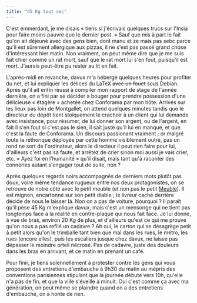 ```yaml
---
title: "45 Kg tout sec"
---
```


C'est emmerdant, je me disais « tiens si j'écrivais quelques trucs sur l'Insia
pour faire moins pauvre que le dernier post. » Sauf que mis à part le fait
qu'on ait déjeuné avec des gens bien, dont manu et ze mais pas sebc parce
qu'il est sûrement allergique aux pizzas, il ne s'est pas passé grand chose
d'intéressant hier matin. Non vraiment, on peut même dire que je me suis fait
chier comme un rat mort, sauf que le rat mort lui s'en fout, puisqu'il est
mort. J'aurais peut-être pu rester au lit en fait.

L'après-midi en revanche, davux m'a hébergé quelques heures pour profiter du
net, et lui expliquer les délices du LaTeX <strike>avec un fouet</strike> sous
Debian. Après qu'il ait enfin réussi à compiler mon rapport de stage de
l'année dernière, on a fini par se décider à bouger pour prendre possession
d'une délicieuse « étagère » achetée chez Conforama par mon hôte. Arrivés sur
les lieux pas loin de Montgallet, on attend quelques minutes tandis que le
directeur du dépôt tient stoïquement le crachoir à un client qui lui demande
avec insistance, pour résumer, de lui donner son argent, ou de l'argent, en
fait il s'en fout si c'est pas le sien, il sait juste qu'il lui en manque, et
que c'est la faute de Conforama. Un discours passionant vraiment ; or malgré
toute la réthorique déployée par cette homme visiblement outré, pas un rond ne
sort de l'ordinateur, alors le directeur il peut rien faire pour lui,
d'ailleurs c'est pas sa faute, et arrêtez de crier sinon moi aussi je vais
crier, etc. « Ayez foi en l'humanité » qu'il disait, mais tant qu'à raconter
des conneries autant s'engager tout de suite, non ?

Après quelques regards noirs accompagnés de derniers mots plutôt pas doux,
voire même tendance rugueux entre nos deux protagonistes, on se retrouve de
notre côté avec le petit meuble (et non pas le petit
[Meuble](http://www.20six.fr/meuble)). Il est mignon, encartonné sur son petit
diable ; le livreur caché derrière décide de nous le laisser là. Non on a pas
de voiture, pourquoi ? Il paraît qu'il pèse 45 Kg m'explique davux, mais c'est
un mensonge qui ne tient pas longtemps face à la réalité en contre-plaqué qui
nous fait face. Je lui donne, à vue de bras, environ 20 Kg de plus, et
d'ailleurs qu'est ce qui me prouve qu'on nous a pas refilé un cadavre ? Ah
oui, le carton qui se désagrège petit à petit alors qu'on le trimballe tant
bien que mal dans les rues, le métro, les rues (encore elles), puis les
escaliers jusque chez davux, ne laisse pas dépasser le moindre orteil nécrosé.
Pas de cadavre, juste des douleurs dans les bras en arrivant, et ce matin en
prenant un café.

Pour finir, je tiens solennellement à protester contre les gens qui vous
proposent des entretiens d'embauche à 9h30 du matin au mépris des conventions
parisiennes stipulant que la journée débute vers 10h, qu'elle n'a pas de fin,
et que la ville s'éveille à minuit. Oui c'est comme ça avec ma génération, on
peut même se plaindre quand on a des entretiens d'embauche, on a honte de
rien.

